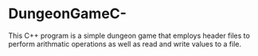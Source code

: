 # DungeonGameC-
This C++ program is a simple dungeon game that employs header files to perform arithmatic operations as well as read and write values to a file.
